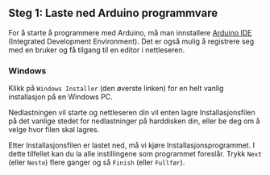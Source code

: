 ## Steg 1: Laste ned Arduino programmvare

For å starte å programmere med Arduino, må man innstallere
[Arduino IDE](https://www.arduino.cc/en/Main/Software) (Integrated Development Environment).
Det er også mulig å registrere seg med en bruker og få tilgang til en editor i
nettleseren.

### Windows

Klikk på `Windows Installer` (den øverste linken) for en helt vanlig
installasjon på en Windows PC.

Nedlastningen vil starte og nettleseren din vil enten lagre Installasjonsfilen
på det vanlige stedet for nedlastninger på harddisken din, eller be deg om å
velge hvor filen skal lagres.

Etter Installasjonsfilen er lastet ned, må vi kjøre Installasjonsprogrammet.
I dette tilfellet kan du la alle instillingene som programmet foreslår. Trykk
`Next` (eller `Neste`) flere ganger og så `Finish` (eller `Fullfør`).
